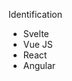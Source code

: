 <p class="mb-4 font-semibold text-gray-900 dark:text-white">Identification</p>
<ul class="items-center w-full rounded-lg border border-gray-200 sm:flex dark:bg-gray-800 dark:border-gray-600 divide-x rtl:divide-x-reverse divide-gray-200 dark:divide-gray-600">
  <li class="w-full"><Checkbox checked labelclass="p-3">Svelte</Checkbox></li>
  <li class="w-full"><Checkbox labelclass="p-3">Vue JS</Checkbox></li>
  <li class="w-full"><Checkbox labelclass="p-3">React</Checkbox></li>
  <li class="w-full"><Checkbox labelclass="p-3">Angular</Checkbox></li>
</ul>